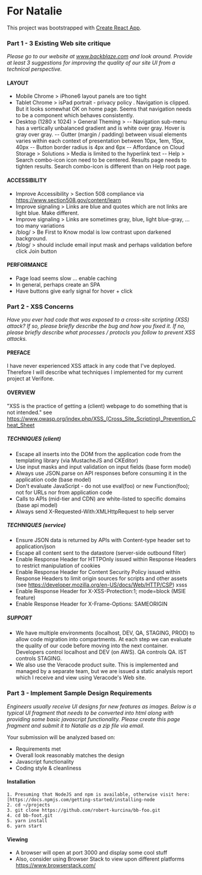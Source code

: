 # For Natalie
This project was bootstrapped with [Create React App](https://github.com/facebookincubator/create-react-app).

### Part 1 -  3 Existing Web site critique
_Please go to our website at www.backblaze.com and look around.  Provide at least 3 suggestions for improving the quality of our site UI from a technical perspective._
#### LAYOUT
- Mobile Chrome > iPhone6 layout panels are too tight
- Tablet Chrome > isPad portrait - privacy policy . Navigation is clipped. But it looks somewhat OK on home page. Seems that navigation needs to be a component which behaves consistently.
- Desktop (1280 x 1024) > General Theming >
  -- Navigation sub-menu has a vertically unbalanced gradient and is white over gray. Hover is gray over gray.
  -- Gutter (margin / padding) between visual elements varies within each context of presentation between 10px, 1em, 15px, 40px
  -- Button border radius is 4px and 6px
  -- Affordance on Cloud Storage > Solutions > Media is limited to the hyperlink text
  -- Help > Search combo-icon icon need to be centered. Results page needs to tighten results. Search combo-icon is different than on Help root page.

#### ACCESSIBILITY
- Improve Accessibility > Section 508 compliance via https://www.section508.gov/content/learn
- Improve signaling > Links are blue and quotes which are not links are light blue. Make different.
- Improve signaling > Links are sometimes gray, blue, light blue-gray, ... too many variations
- /blog/ > Be First to Know modal is low contrast upon darkened background.
- /blog/ > should include email input mask and perhaps validation before click Join button

#### PERFORMANCE
- Page load seems slow ... enable caching
- In general, perhaps create an SPA
- Have buttons give early signal for hover + click




### Part 2 - XSS Concerns
_Have you ever had code that was exposed to a cross-site scripting (XSS) attack?  If so, please briefly describe the bug and how you fixed it. If no, please briefly describe what processes / protocls you follow to prevent XSS attacks._

#### PREFACE
I have never experienced XSS attack in any code that I've deployed.
Therefore I will describe what techniques I implemented for my current project at Verifone.

#### OVERVIEW
"XSS is the practice of getting a (client) webpage to do something that is not intended."
see https://www.owasp.org/index.php/XSS_(Cross_Site_Scripting)_Prevention_Cheat_Sheet

##### TECHNIQUES (client)
- Escape all inserts into the DOM from the application code from the templating library (via MustacheJS and CKEditor)
- Use input masks and input validation on input fields (base form model)
- Always use JSON.parse on API responses before consuming it in the application code (base model)
- Don't evaluate JavaScript - do not use eval(foo) or new Function(foo); not for URLs nor from application code
- Calls to APIs (mid-tier and CDN) are white-listed to specific domains (base api model)
- Always send X-Requested-With:XMLHttpRequest to help server

##### TECHNIQUES (service)
- Ensure JSON data is returned by APIs with Content-type header set to application/json
- Escape all content sent to the datastore (server-side outbound filter)
- Enable Response Header for HTTPOnly issued within Response Headers to restrict manipulation of cookies
- Enable Response Header for Content Security Policy issued within Response Headers to limit origin sources for scripts and other assets (see https://developer.mozilla.org/en-US/docs/Web/HTTP/CSP)
xsss
- Enable Response Header for X-XSS-Protection:1; mode=block (MSIE feature)
- Enable Response Header for X-Frame-Options: SAMEORIGIN

##### SUPPORT
- We have multiple environments (localhost, DEV, QA, STAGING, PROD) to allow code migration into compartments.
At each step we can evaluate the quality of our code before moving into the next container. Developers control localhost and DEV (on AWS). QA controls QA. IST controls STAGING.
- We also use the Veracode product suite. This is implemented and managed by a separate team, but we are issued a static analysis report which I receive and view using Veracode's Web site.




### Part 3 - Implement Sample Design Requirements
_Engineers usually receive UI designs for new features as images.  Below is a typical UI fragment that needs to be converted into html along with providing some basic javascript functionality.  Please create this page fragment and submit it to Natalie as a zip file via email._

Your submission will be analyzed based on:
- Requirements met
- Overall look reasonably matches the design
- Javascript functionality
- Coding style & cleanliness


#### Installation
```
1. Presuming that NodeJS and npm is available, otherwise visit here: [https://docs.npmjs.com/getting-started/installing-node
2. cd ~/projects
3. git clone https://github.com/robert-kurcina/bb-foo.git
4. cd bb-foot.git
5. yarn install
6. yarn start
```
#### Viewing
- A browser will open at port 3000 and display some cool stuff
- Also, consider using Browser Stack to view upon different platforms https://www.browserstack.com/
